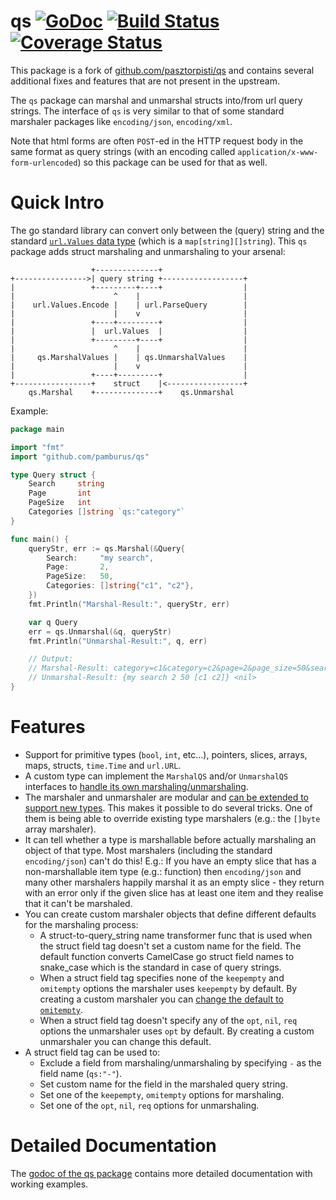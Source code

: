# qs [![GoDoc][doc-img]][doc] [![Build Status][ci-img]][ci] [![Coverage Status][cov-img]][cov]

This package is a fork of [github.com/pasztorpisti/qs](https://github.com/pasztorpisti/qs/) and contains 
several additional fixes and features that are not present in the upstream.

The `qs` package can marshal and unmarshal structs into/from url query strings.
The interface of `qs` is very similar to that of some standard marshaler
packages like `encoding/json`, `encoding/xml`.

Note that html forms are often `POST`-ed in the HTTP request body in the same
format as query strings (with an encoding called `application/x-www-form-urlencoded`)
so this package can be used for that as well.

# Quick Intro

The go standard library can convert only between the (query) string and the
standard [`url.Values` data type](https://golang.org/pkg/net/url/#Values)
(which is a `map[string][]string`).
This `qs` package adds struct marshaling and unmarshaling to your arsenal:

```
                  +--------------+
+---------------->| query string +------------------+
|                 +---------+----+                  |
|                      ^    |                       |
|    url.Values.Encode |    | url.ParseQuery        |
|                      |    v                       |
|                 +----+---------+                  |
|                 |  url.Values  |                  |
|                 +---------+----+                  |
|                      ^    |                       |
|     qs.MarshalValues |    | qs.UnmarshalValues    |
|                      |    v                       |
|                 +----+---------+                  |
+-----------------+    struct    |<-----------------+
    qs.Marshal    +--------------+    qs.Unmarshal
```

Example:
```go
package main

import "fmt"
import "github.com/pamburus/qs"

type Query struct {
	Search     string
	Page       int
	PageSize   int
	Categories []string `qs:"category"`
}

func main() {
	queryStr, err := qs.Marshal(&Query{
		Search:     "my search",
		Page:       2,
		PageSize:   50,
		Categories: []string{"c1", "c2"},
	})
	fmt.Println("Marshal-Result:", queryStr, err)

	var q Query
	err = qs.Unmarshal(&q, queryStr)
	fmt.Println("Unmarshal-Result:", q, err)

	// Output:
	// Marshal-Result: category=c1&category=c2&page=2&page_size=50&search=my+search <nil>
	// Unmarshal-Result: {my search 2 50 [c1 c2]} <nil>
}
```

# Features

- Support for primitive types (`bool`, `int`, etc...), pointers, slices, arrays,
  maps, structs, `time.Time` and `url.URL`.
- A custom type can implement the `MarshalQS` and/or `UnmarshalQS` interfaces
  to [handle its own marshaling/unmarshaling](https://godoc.org/github.com/pamburus/qs/#example-package--SelfMarshalingType).
- The marshaler and unmarshaler are modular and
  [can be extended to support new types](https://godoc.org/github.com/pamburus/qs/#example-package--CustomMarshalerFactory).
  This makes it possible to do several tricks. One of them is being able to
  override existing type marshalers (e.g.: the `[]byte` array marshaler).
- It can tell whether a type is marshallable before actually marshaling an
  object of that type. Most marshalers (including the standard `encoding/json`)
  can't do this! E.g.: If you have an empty slice that has a non-marshallable
  item type (e.g.: function) then `encoding/json` and many other marshalers
  happily marshal it as an empty slice - they return with an error only if the
  given slice has at least one item and they realise that it can't be marshaled.
- You can create custom marshaler objects that define different defaults for
  the marshaling process:
  - A struct-to-query_string name transformer func that is used when the struct
    field tag doesn't set a custom name for the field. The default function
    converts CamelCase go struct field names to snake_case which is the standard
    in case of query strings.
  - When a struct field tag specifies none of the  `keepempty` and `omitempty`
    options the marshaler uses `keepempty` by default. By creating a custom
    marshaler you can
    [change the default to `omitempty`](https://godoc.org/github.com/pamburus/qs/#example-package--DefaultOmitEmpty).
  - When a struct field tag doesn't specify any of the `opt`, `nil`, `req`
    options the unmarshaler uses `opt` by default. By creating a custom
    unmarshaler you can change this default.
- A struct field tag can be used to:
  - Exclude a field from marshaling/unmarshaling by specifying `-` as the
    field name (`qs:"-"`).
  - Set custom name for the field in the marshaled query string.
  - Set one of the `keepempty`, `omitempty` options for marshaling.
  - Set one of the `opt`, `nil`, `req` options for unmarshaling.

# Detailed Documentation

The [godoc of the qs package](https://godoc.org/github.com/pamburus/qs/)
contains more detailed documentation with working examples.


[doc-img]: https://pkg.go.dev/badge/github.com/pamburus/qs
[doc]: https://pkg.go.dev/github.com/pamburus/qs
[ci-img]: https://github.com/pamburus/qs/actions/workflows/ci.yml/badge.svg
[ci]: https://github.com/pamburus/qs/actions/workflows/ci.yml
[cov-img]: https://codecov.io/gh/pamburus/qs/graph/badge.svg?token=WBQLIRQGBO
[cov]: https://codecov.io/gh/pamburus/qs